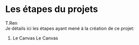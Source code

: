 # Les étapes du projets
T.Ren\
Je détails ici les étapes ayant mené à la création de ce projet:
1. Le Canvas
Le Canvas 
